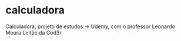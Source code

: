 # calculadora
Calculadora, projeto de estudos -> Udemy, com o professor Leonardo Moura Leitão da Cod3r
